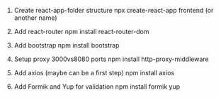 1. Create react-app-folder structure
      npx create-react-app frontend (or another name)

2. Add react-router
      npm install react-router-dom

3. Add bootstrap
      npm install bootstrap

4. Setup proxy 3000vs8080 ports
      npm install http-proxy-middleware

5. Add axios (maybe can be a first step)
      npm install axios

6. Add Formik and Yup for validation
      npm install formik yup
